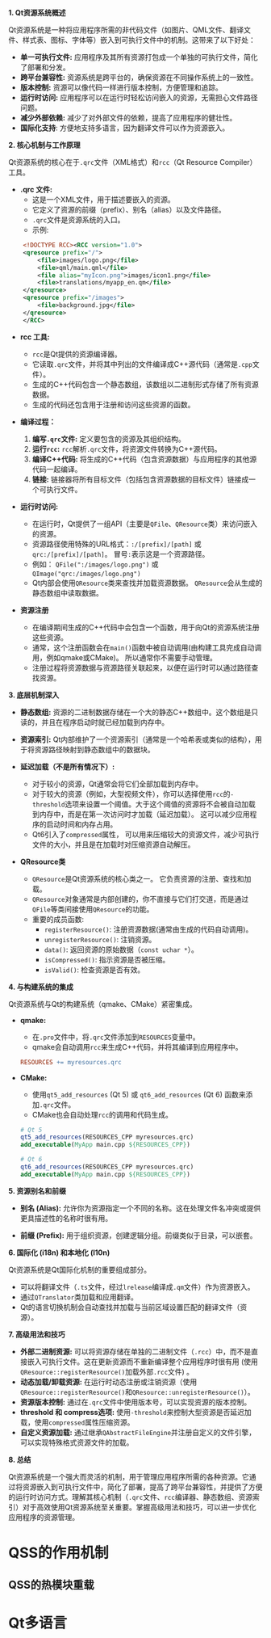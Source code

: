 **1. Qt资源系统概述**

Qt资源系统是一种将应用程序所需的非代码文件（如图片、QML文件、翻译文件、样式表、图标、字体等）嵌入到可执行文件中的机制。这带来了以下好处：

*   **单一可执行文件:** 应用程序及其所有资源打包成一个单独的可执行文件，简化了部署和分发。
*   **跨平台兼容性:** 资源系统是跨平台的，确保资源在不同操作系统上的一致性。
*   **版本控制:** 资源可以像代码一样进行版本控制，方便管理和追踪。
*   **运行时访问:** 应用程序可以在运行时轻松访问嵌入的资源，无需担心文件路径问题。
*   **减少外部依赖:** 减少了对外部文件的依赖，提高了应用程序的健壮性。
*   **国际化支持**: 方便地支持多语言，因为翻译文件可以作为资源嵌入。

**2. 核心机制与工作原理**

Qt资源系统的核心在于`.qrc`文件（XML格式）和`rcc`（Qt Resource Compiler）工具。

*   **.qrc 文件:**
    *   这是一个XML文件，用于描述要嵌入的资源。
    *   它定义了资源的前缀（prefix）、别名（alias）以及文件路径。
    *   `.qrc`文件是资源系统的入口。
    * 示例:

```xml
    <!DOCTYPE RCC><RCC version="1.0">
    <qresource prefix="/">
        <file>images/logo.png</file>
        <file>qml/main.qml</file>
        <file alias="myIcon.png">images/icon1.png</file>
        <file>translations/myapp_en.qm</file>
    </qresource>
    <qresource prefix="/images">
        <file>background.jpg</file>
    </qresource>
    </RCC>
```

*   **rcc 工具:**
    *   `rcc`是Qt提供的资源编译器。
    *   它读取`.qrc`文件，并将其中列出的文件编译成C++源代码（通常是`.cpp`文件）。
    *   生成的C++代码包含一个静态数组，该数组以二进制形式存储了所有资源数据。
    *   生成的代码还包含用于注册和访问这些资源的函数。

*   **编译过程：**

    1.  **编写`.qrc`文件:** 定义要包含的资源及其组织结构。
    2.  **运行`rcc`:** `rcc`解析`.qrc`文件，将资源文件转换为C++源代码。
    3.  **编译C++代码:** 将生成的C++代码（包含资源数据）与应用程序的其他源代码一起编译。
    4.  **链接:** 链接器将所有目标文件（包括包含资源数据的目标文件）链接成一个可执行文件。

*   **运行时访问:**
    *   在运行时，Qt提供了一组API（主要是`QFile`、`QResource`类）来访问嵌入的资源。
    *   资源路径使用特殊的URL格式：`:/[prefix]/[path]` 或 `qrc:/[prefix]/[path]`。  冒号`:`表示这是一个资源路径。
    *   例如： `QFile(":/images/logo.png")` 或 `QImage("qrc:/images/logo.png")`
    *   Qt内部会使用`QResource`类来查找并加载资源数据。  `QResource`会从生成的静态数组中读取数据。

*   **资源注册**

    *   在编译期间生成的C++代码中会包含一个函数，用于向Qt的资源系统注册这些资源。
    *   通常，这个注册函数会在`main()`函数中被自动调用(由构建工具完成自动调用，例如qmake或CMake)。  所以通常你不需要手动管理。
    *   注册过程将资源数据与资源路径关联起来，以便在运行时可以通过路径查找资源。

**3. 底层机制深入**

*   **静态数组:** 资源的二进制数据存储在一个大的静态C++数组中。这个数组是只读的，并且在程序启动时就已经加载到内存中。

*   **资源索引:** Qt内部维护了一个资源索引（通常是一个哈希表或类似的结构），用于将资源路径映射到静态数组中的数据块。

*   **延迟加载（不是所有情况下）:**
    *   对于较小的资源，Qt通常会将它们全部加载到内存中。
    *   对于较大的资源（例如，大型视频文件），你可以选择使用`rcc`的`-threshold`选项来设置一个阈值。大于这个阈值的资源将不会被自动加载到内存中，而是在第一次访问时才加载（延迟加载）。  这可以减少应用程序的启动时间和内存占用。
    *   Qt6引入了`compressed`属性， 可以用来压缩较大的资源文件，减少可执行文件的大小，并且是在加载时对压缩资源自动解压。

* **QResource类**
    *   `QResource`是Qt资源系统的核心类之一。  它负责资源的注册、查找和加载。
    *   `QResource`对象通常是内部创建的，你不直接与它们打交道，而是通过`QFile`等类间接使用`QResource`的功能。
    *   重要的成员函数:
        *   `registerResource()`: 注册资源数据(通常由生成的代码自动调用)。
        *   `unregisterResource()`:  注销资源。
        *   `data()`:  返回资源的原始数据（`const uchar *`）。
        *   `isCompressed()`:  指示资源是否被压缩。
        *   `isValid()`: 检查资源是否有效。

**4. 与构建系统的集成**

Qt资源系统与Qt的构建系统（qmake、CMake）紧密集成。

*   **qmake:**
    *   在`.pro`文件中，将`.qrc`文件添加到`RESOURCES`变量中。
    *   qmake会自动调用`rcc`来生成C++代码，并将其编译到应用程序中。

    ```makefile
    RESOURCES += myresources.qrc
    ```

*   **CMake:**
    *   使用`qt5_add_resources` (Qt 5) 或 `qt6_add_resources` (Qt 6) 函数来添加`.qrc`文件。
    *   CMake也会自动处理`rcc`的调用和代码生成。

    ```cmake
    # Qt 5
    qt5_add_resources(RESOURCES_CPP myresources.qrc)
    add_executable(MyApp main.cpp ${RESOURCES_CPP})

    # Qt 6
    qt6_add_resources(RESOURCES_CPP myresources.qrc)
    add_executable(MyApp main.cpp ${RESOURCES_CPP})
    ```

**5. 资源别名和前缀**

*   **别名 (Alias):** 允许你为资源指定一个不同的名称。这在处理文件名冲突或提供更具描述性的名称时很有用。

*   **前缀 (Prefix):** 用于组织资源，创建逻辑分组。前缀类似于目录，可以嵌套。

**6. 国际化 (i18n) 和本地化 (l10n)**

Qt资源系统是Qt国际化机制的重要组成部分。

*   可以将翻译文件（`.ts`文件，经过`lrelease`编译成`.qm`文件）作为资源嵌入。
*   通过`QTranslator`类加载和应用翻译。
*   Qt的语言切换机制会自动查找并加载与当前区域设置匹配的翻译文件（资源）。

**7. 高级用法和技巧**

*   **外部二进制资源:** 可以将资源存储在单独的二进制文件（`.rcc`）中，而不是直接嵌入可执行文件。这在更新资源而不重新编译整个应用程序时很有用 (使用`QResource::registerResource()`加载外部`.rcc`文件) 。
*   **动态加载/卸载资源:** 在运行时动态注册或注销资源（使用`QResource::registerResource()`和`QResource::unregisterResource()`）。
*   **资源版本控制:** 通过在`.qrc`文件中使用版本号，可以实现资源的版本控制。
* **threshold 和 compress选项:** 使用`-threshold`来控制大型资源是否延迟加载，使用`compressed`属性压缩资源。
* **自定义资源加载:** 通过继承`QAbstractFileEngine`并注册自定义的文件引擎， 可以实现特殊格式资源文件的加载。

**8. 总结**

Qt资源系统是一个强大而灵活的机制，用于管理应用程序所需的各种资源。它通过将资源嵌入到可执行文件中，简化了部署，提高了跨平台兼容性，并提供了方便的运行时访问方式。理解其核心机制（`.qrc`文件、`rcc`编译器、静态数组、资源索引）对于高效使用Qt资源系统至关重要。掌握高级用法和技巧，可以进一步优化应用程序的资源管理。

# QSS的作用机制


## QSS的热模块重载


# Qt多语言

